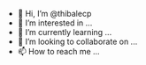 - 👋 Hi, I’m @thibalecp
- 👀 I’m interested in ...
- 🌱 I’m currently learning ...
- 💞️ I’m looking to collaborate on ...
- 📫 How to reach me ...

<!---
thibalecp/thibalecp is a ✨ special ✨ repository because its `README.md` (this file) appears on your GitHub profile.
You can click the Preview link to take a look at your changes.
--->
